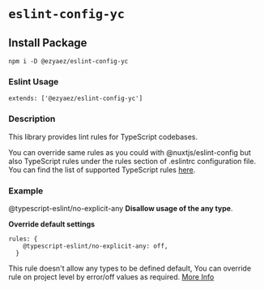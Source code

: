 # `eslint-config-yc`


## Install Package
```
npm i -D @ezyaez/eslint-config-yc
```

### Eslint Usage
```
extends: ['@ezyaez/eslint-config-yc']
```

### Description

This library provides lint rules for TypeScript codebases.

You can override same rules as you could with @nuxtjs/eslint-config but also TypeScript rules under the rules section of .eslintrc configuration file. You can find the list of supported TypeScript rules [here](https://github.com/typescript-eslint/typescript-eslint/tree/master/packages/eslint-plugin#supported-rules).

### Example 
@typescript-eslint/no-explicit-any **Disallow usage of the any type**.

**Override default settings**
```
rules: {
    @typescript-eslint/no-explicit-any: off,
  }

```
This rule doesn't allow any types to be defined default, You can override rule on project level by error/off values as required.
[More Info](https://github.com/typescript-eslint/typescript-eslint/blob/master/packages/eslint-plugin/docs/rules/no-explicit-any.md)